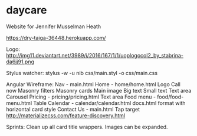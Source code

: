 # daycare
Website for Jennifer Musselman Heath

https://dry-taiga-36448.herokuapp.com/

Logo: http://img11.deviantart.net/3989/i/2016/167/1/1/uoplogocol2_by_stabrina-da6jj91.png

Stylus watcher: stylus -w -u nib css/main.styl -o css/main.css

Angular Wireframe:
Nav - main.html
	Home - home/home.html
		Logo
		Call now
		Masonry filters
		Masonry cards
			Main image
			Big text
			Small text
			Text area
			Carousel
	Pricing - pricing/pricing.html
		Text area
	Food menu - food/food-menu.html
		Table
	Calendar - calendar/calendar.html
		docs.html format with horizontal card style
Contact Us - main.html
	Tap target http://materializecss.com/feature-discovery.html

Sprints:
Clean up all card title wrappers.
Images can be expanded.